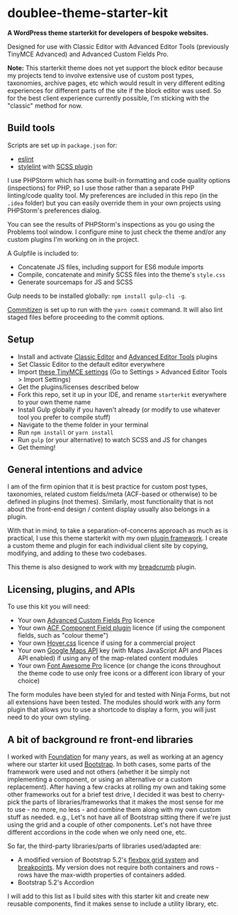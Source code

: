 # doublee-theme-starter-kit

**A WordPress theme starterkit for developers of bespoke websites.**

Designed for use with Classic Editor with Advanced Editor Tools (previously TinyMCE Advanced) and Advanced Custom Fields Pro.

**Note:** This starterkit theme does not yet support the block editor because my projects tend to involve extensive use of
custom post types, taxonomies, archive pages, etc which would result in very different editing experiences for
different parts of the site if the block editor was used. So for the best client experience currently possible,
I'm sticking with the "classic" method for now.

## Build tools 

Scripts are set up in `package.json` for:

- [eslint](https://eslint.org)
- [stylelint](https://stylelint.io/) with [SCSS plugin](https://www.npmjs.com/package/stylelint-scss)

I use PHPStorm which has some built-in formatting and code quality options (inspections) for PHP, so I use those rather
than a separate PHP linting/code quality tool. My preferences are included in this repo (in the `.idea` folder) but you
can easily override them in your own projects using PHPStorm's preferences dialog.

You can see the results of PHPStorm's inspections as you go using the Problems tool window. I configure mine to just
check the theme and/or any custom plugins I'm working on in the project.

A Gulpfile is included to:

- Concatenate JS files, including support for ES6 module imports
- Compile, concatenate and minify SCSS files into the theme's `style.css`
- Generate sourcemaps for JS and SCSS

Gulp needs to be installed globally: `npm install gulp-cli -g`.

[Commitizen](https://github.com/commitizen/cz-cli) is set up to run with the `yarn commit` command.
It will also lint staged files before proceeding to the commit options.

## Setup

- Install and activate [Classic Editor](https://wordpress.org/plugins/classic-editor/) and [Advanced Editor Tools](https://wordpress.org/plugins/tinymce-advanced/) plugins
- Set Classic Editor to the default editor everywhere
- Import [these TinyMCE settings](setup/tinymce-settings.json) (Go to Settings > Advanced Editor Tools > Import Settings)
- Get the plugins/licenses described below
- Fork this repo, set it up in your IDE, and rename `starterkit` everywhere to your own theme name
- Install Gulp globally if you haven't already (or modify to use whatever tool you prefer to compile stuff)
- Navigate to the theme folder in your terminal
- Run `npm install` or `yarn install`
- Run `gulp` (or your alternative) to watch SCSS and JS for changes
- Get theming!

## General intentions and advice

I am of the firm opinion that it is best practice for custom post types, taxonomies, related custom fields/meta (ACF-based or otherwise) to be defined in plugins (not themes). Similarly, most functionality that is not about the front-end design / content display usually also belongs in a plugin.

With that in mind, to take a separation-of-concerns approach as much as is practical, I use this theme starterkit with my own [plugin framework](https://github.com/doubleedesign/doublee-plugin-framework). I create a custom theme and plugin for each individual client site by copying, modifying, and adding to these two codebases.

This theme is also designed to work with my [breadcrumb](https://github.com/doubleedesign/breadcrumbs-doublee) plugin.

## Licensing, plugins, and APIs

To use this kit you will need:
- Your own [Advanced Custom Fields Pro](https://www.advancedcustomfields.com/pro/) licence
- Your own [ACF Component Field plugin](https://acf-component-field.gummi.io/) licence (if using the component fields, such as "colour theme")
- Your own [Hover.css](https://ianlunn.github.io/Hover/) licence if using for a commercial project
- Your own [Google Maps API](https://developers.google.com/maps/documentation/javascript/get-api-key) key (with Maps JavaScript API and Places API enabled) if using any of the map-related content modules
- Your own [Font Awesome Pro](https://fontawesome.com/) licence (or change the icons throughout the theme code to use only free icons or a different icon library of your choice)

The form modules have been styled for and tested with Ninja Forms, but not all extensions have been tested. The modules should work with any form plugin that allows you to use a shortcode to display a form, you will just need to do your own styling.

## A bit of background re front-end libraries

I worked with [Foundation](https://get.foundation/) for many years, as well as working at an agency where our starter
kit
used [Bootstrap](https://getbootstrap.com/). In both cases, some parts of the framework were used and not others
(whether it be simply not implementing a component, or using an alternative or a custom replacement).
After having a few cracks at rolling my own and taking some other frameworks out for a brief test drive,
I decided it was best to cherry-pick the parts of libraries/frameworks that it makes the most sense for me to use - no
more, no less -
and combine them along with my own custom stuff as needed.
e.g., Let's not have all of Bootstrap sitting there if we're just using the grid and a couple of other components. Let's
not have three different accordions in the code when we only need one, etc.

So far, the third-party libraries/parts of libraries used/adapted are:

- A modified version of Bootstrap 5.2's [flexbox grid system](https://getbootstrap.com/docs/5.2/layout/grid/)
  and [breakpoints](https://getbootstrap.com/docs/5.2/layout/breakpoints/). My version does not require both containers
  and rows - rows have the max-width
  properties of containers added.
- Bootstrap 5.2's Accordion

I will add to this list as I build sites with this starter kit and create new reusable components, find it makes sense
to include a utility library, etc.
